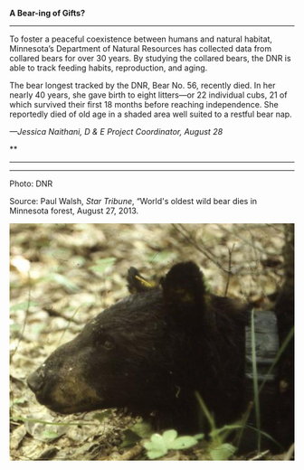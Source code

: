 **A Bear-ing of Gifts?**

****

To foster a peaceful coexistence between humans and natural habitat, Minnesota’s Department of Natural Resources has collected data from collared bears for over 30 years. By studying the collared bears, the DNR is able to track feeding habits, reproduction, and aging.

The bear longest tracked by the DNR, Bear No. 56, recently died. In her nearly 40 years, she gave birth to eight litters—or 22 individual cubs, 21 of which survived their first 18 months before reaching independence. She reportedly died of old age in a shaded area well suited to a restful bear nap.

*—Jessica Naithani, D & E Project Coordinator, August 28*

**

****

****

Photo: DNR

Source: Paul Walsh, *Star Tribune*, “World's oldest wild bear dies in Minnesota forest, August 27, 2013. 



![](../images/13.08.28_Naithani_bearEDIT-1.jpg)
